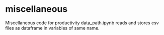 # miscellaneous
Miscellaneous code for productivity
data_path.ipynb reads and stores csv files as dataframe in variables of same name.
